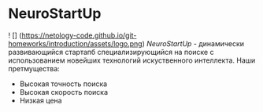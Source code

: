 # NeuroStartUp
! [] (https://netology-code.github.io/git-homeworks/introduction/assets/logo.png)
*NeuroStartUp* - динамически развивающийся стартапб специализирующийся на поиске с использованием новейших технологий искуственного интеллекта.
Наши претмущества:
* Высокая точность поиска
* Высокая скорость поиска
* Низкая цена